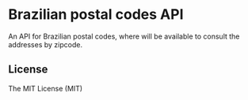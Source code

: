 # Brazilian postal codes API

An API for Brazilian postal codes, where will be available to consult the addresses by zipcode.

## License

The MIT License (MIT)
